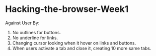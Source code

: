 # Hacking-the-browser-Week1
Against User By:
1. No outlines for buttons.
2. No underline for links.
3. Changing cursor looking when it hover on links and buttons.
4. When users activate a tab and close it, creating 10 more same tabs.
